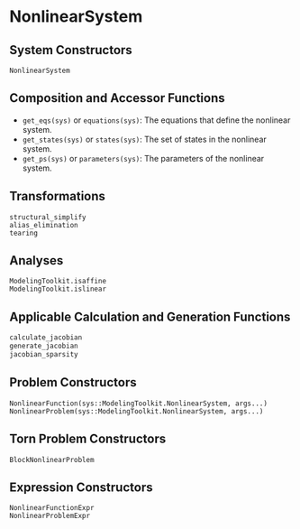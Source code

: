 # NonlinearSystem

## System Constructors

```@docs
NonlinearSystem
```

## Composition and Accessor Functions

  - `get_eqs(sys)` or `equations(sys)`: The equations that define the nonlinear system.
  - `get_states(sys)` or `states(sys)`: The set of states in the nonlinear system.
  - `get_ps(sys)` or `parameters(sys)`: The parameters of the nonlinear system.

## Transformations

```@docs
structural_simplify
alias_elimination
tearing
```

## Analyses

```@docs
ModelingToolkit.isaffine
ModelingToolkit.islinear
```

## Applicable Calculation and Generation Functions

```julia
calculate_jacobian
generate_jacobian
jacobian_sparsity
```

## Problem Constructors

```@docs
NonlinearFunction(sys::ModelingToolkit.NonlinearSystem, args...)
NonlinearProblem(sys::ModelingToolkit.NonlinearSystem, args...)
```

## Torn Problem Constructors

```@docs
BlockNonlinearProblem
```

## Expression Constructors

```@docs
NonlinearFunctionExpr
NonlinearProblemExpr
```
